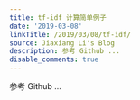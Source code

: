 ```yaml
---
title: tf-idf 计算简单例子
date: '2019-03-08'
linkTitle: /2019/03/08/tf-idf/
source: Jiaxiang Li's Blog
description: 参考 Github ...
disable_comments: true
---
```

参考 Github ...
